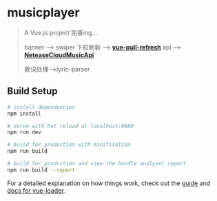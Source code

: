 # musicplayer

> A Vue.js project
> 完善ing...
>
> banner --> swiper
> 下拉刷新 --> **[ vue-pull-refresh](https://github.com/lakb248/vue-pull-refresh)**
> api -->**[ NeteaseCloudMusicApi](https://github.com/Binaryify/NeteaseCloudMusicApi)**
>
> 歌词处理-->lyric-parser

## Build Setup

``` bash
# install dependencies
npm install

# serve with hot reload at localhost:8080
npm run dev

# build for production with minification
npm run build

# build for production and view the bundle analyzer report
npm run build --report
```

For a detailed explanation on how things work, check out the [guide](http://vuejs-templates.github.io/webpack/) and [docs for vue-loader](http://vuejs.github.io/vue-loader).
